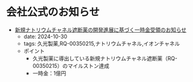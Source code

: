 # 会社公式のお知らせ

- [新規ナトリウムチャネル遮断薬の開発進展に基づく一時金受領のお知らせ](https://data.swcms.net/file/raqualia-corp/ja/news/auto_20241030505791/pdfFile.pdf)
  - date: 2024-10-30
  - tags: 久光製薬,RQ-00350215,ナトリウムチャネル,イオンチャネル
  - ポイント
    - 久光製薬に導出している新規ナトリウムチャネル遮断薬（RQ-00350215）のマイルストン達成
    - 一時金：1億円
